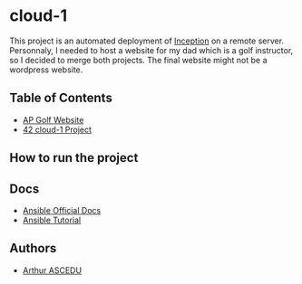 # cloud-1
This project is an automated deployment of [Inception](https://github.com/aascedu/Inception) on a remote server.  
Personnaly, I needed to host a website for my dad which is a golf instructor, so I decided to merge both projects. The final website might not be a wordpress website.

## Table of Contents

- [AP Golf Website]()
- [42 cloud-1 Project](https://github.com/aascedu/cloud-1/tree/cloud-1)

## How to run the project

## Docs
- [Ansible Official Docs](https://docs.ansible.com/)
- [Ansible Tutorial](https://spacelift.io/blog/ansible-tutorial)

## Authors
- [Arthur ASCEDU](https://github.com/aascedu)